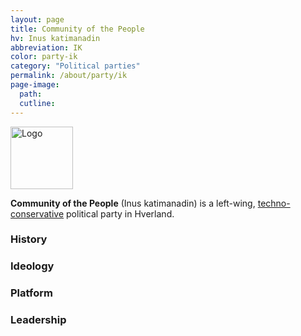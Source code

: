 ```yaml
---
layout: page
title: Community of the People
hv: Inus katimanadin
abbreviation: IK
color: party-ik
category: "Political parties"
permalink: /about/party/ik
page-image: 
  path:  
  cutline: 
---
```


<div style="text-align: left;">
  <img src="{{ site.baseurl }}/assets/img/ik-logo.svg" alt="Logo" style="height: 100px;">
</div>

**Community of the People** (Inus katimanadin) is a left-wing, [techno-conservative](/HUN/about/ideology/techno-conservatism) political party in Hverland.

### History

### Ideology

### Platform

### Leadership
